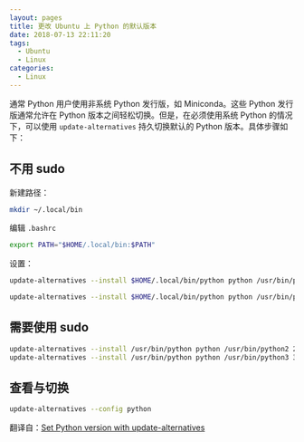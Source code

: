 ```yaml
---
layout: pages
title: 更改 Ubuntu 上 Python 的默认版本
date: 2018-07-13 22:11:20
tags:
  - Ubuntu
  - Linux
categories:
  - Linux
---
```


通常 Python 用户使用非系统 Python 发行版，如 Miniconda。这些 Python 发行版通常允许在 Python 版本之间轻松切换。但是，在必须使用系统 Python 的情况下，可以使用 `update-alternatives` 持久切换默认的 Python 版本。具体步骤如下：

## 不用 sudo

新建路径：

```bash
mkdir ~/.local/bin
```

编辑 `.bashrc`

```bash
export PATH="$HOME/.local/bin:$PATH"
```

设置：

```bash
update-alternatives --install $HOME/.local/bin/python python /usr/bin/python3 20

update-alternatives --install $HOME/.local/bin/python python /usr/bin/python2 10
```

## 需要使用 sudo

```bash
update-alternatives --install /usr/bin/python python /usr/bin/python2 20 --slave /usr/bin/pip pip /usr/local/bin/pip2
update-alternatives --install /usr/bin/python python /usr/bin/python3 30 --slave /usr/bin/pip pip /usr/local/bin/pip3
```

## 查看与切换

```bash
update-alternatives --config python
```

翻译自：[Set Python version with update-alternatives](https://www.scivision.co/set-python-version-update-alternatives/)
